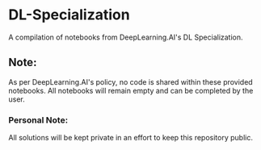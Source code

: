 # DL-Specialization
A compilation of notebooks from DeepLearning.AI's DL Specialization.

## Note:
As per DeepLearning.AI's policy, no code is shared within these provided notebooks. All notebooks will remain empty and can be completed by the user.

### Personal Note:
All solutions will be kept private in an effort to keep this repository public.
